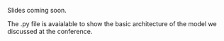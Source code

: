 Slides coming soon. 

The .py file is avaialable to show the basic architecture of the model we discussed at the conference. 
